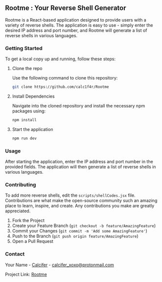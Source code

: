 ## Rootme : Your Reverse Shell Generator

Rootme is a React-based application designed to provide users with a variety of reverse shells. The application is easy to use - simply enter the desired IP address and port number, and Rootme will generate a list of reverse shells in various languages.

### Getting Started

To get a local copy up and running, follow these steps:

1. Clone the repo

   Use the following command to clone this repository:

   ```bash
   git clone https://github.com/calc1f4r/Rootme
   ```

2. Install Dependencies

   Navigate into the cloned repository and install the necessary npm packages using:

   ```bash
   npm install
   ```

3. Start the application

   ```bash
   npm run dev
   ```

### Usage

After starting the application, enter the IP address and port number in the provided fields. The application will then generate a list of reverse shells in various languages.

### Contributing

To add more reverse shells, edit the `scripts/shellCodes.jsx` file. Contributions are what make the open-source community such an amazing place to learn, inspire, and create. Any contributions you make are greatly appreciated.

1. Fork the Project
2. Create your Feature Branch (`git checkout -b feature/AmazingFeature`)
3. Commit your Changes (`git commit -m 'Add some AmazingFeature'`)
4. Push to the Branch (`git push origin feature/AmazingFeature`)
5. Open a Pull Request

### Contact

Your Name - [Calcifer](https://twitter.com/calc1f4r) - calcifer_xoxo@protonmail.com

Project Link: [Rootme](https://github.com/calc1f4r/Rootme)

